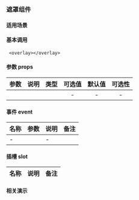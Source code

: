 ### 遮罩组件

#### 适用场景
> 

#### 基本调用
``` 
 <overlay></overlay>
```
#### 参数 props
| 参数 |   说明    |  类型  | 可选值 | 默认值 | 可选性 |
| :--: | :-------: | :----: | :----: | :----: | :----: |
|  |  |  |   -    |   -    |   -    |

#### 事件 event
| 名称          |  参数         | 说明                 | 备注            |
| ------------- |:-------------:| :--------------------| :---------------| 
|-          |               |  -  |               |

####  插槽 slot
| 名称          |  说明               | 备注            |
| ------------- |:-------------:| :--------------------| 

#### 相关演示

